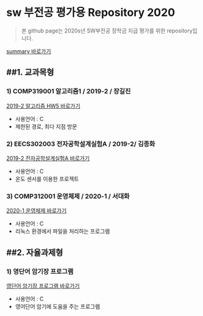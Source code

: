 # sw 부전공 평가용 Repository 2020
>본 github page는 2020s년 SW부전공 장학금 지급 평가를 위한 repository입니다.

[summary 바로가기](https://github.com/petersmith1996/sw2020/blob/main/summary.md)

##1. 교과목형
---
### 1) COMP319001 알고리즘1 / 2019-2 / 장길진
[2019-2 알고리즘 HW5 바로가기](https://github.com/petersmith1996/2019-2_Alg_HW5)
* 사용언어 : C
* 제한된 경로, 최다 지점 방문

### 2) EECS302003 전자공학설계실험A / 2019-2/ 김종화
[2019-2 전자공학설계실험A 바로가기](https://github.com/petersmith1996/eede-term)
* 사용언어 : C
* 온도 센서를 이용한 프로젝트

### 3) COMP312001 운영체제 / 2020-1 / 서대화
[2020-1 운영체제 바로가기](https://github.com/petersmith1996/file_processing)
* 사용언어 : C
* 리눅스 환경에서 파일을 처리하는 프로그램

##2. 자율과제형
---
### 1) 영단어 암기장 프로그램
[영단어 암기장 프로그램 바로가기](https://github.com/petersmith1996/vocabulary_memorization)
* 사용언어 : C
* 영어단어 암기에 도움을 주는 프로그램
